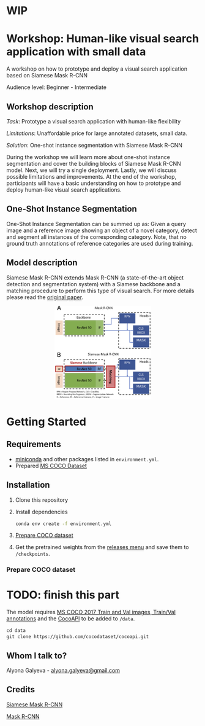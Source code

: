 # WIP

# Workshop: Human-like visual search application with small data
A workshop on how to prototype and deploy a visual search application based on Siamese Mask R-CNN

Audience level: Beginner - Intermediate 

## Workshop description

_Task_: Prototype a visual search application with human-like flexibility

_Limitations_: Unaffordable price for large annotated datasets, small data.

_Solution_: One-shot instance segmentation with Siamese Mask R-CNN

During the workshop we will learn more about one-shot instance segmentation and cover the building blocks of Siamese Mask R-CNN model. Next, we will try a single deployment. Lastly, we will discuss possible limitations and improvements. At the end of the workshop, participants will have a basic understanding on how to prototype and deploy human-like visual search applications.

## One-Shot Instance Segmentation

One-Shot Instance Segmentation can be summed up as: Given a query image and a reference image showing an object of a novel category, detect and segment all instances of the corresponding category. Note, that no ground truth annotations of reference categories are used during training.

## Model description

Siamese Mask R-CNN extends Mask R-CNN (a state-of-the-art object detection and segmentation system) with a Siamese backbone and a matching procedure to perform this type of visual search. For more details please read the [original paper](https://arxiv.org/abs/1811.11507).

<p align="center">
 <img src="assets/siamese-mask-rcnn.png" width=50%>
</p>

# Getting Started

## Requirements
- [miniconda](https://docs.conda.io/en/latest/miniconda.html) and other packages listed in `environment.yml`.
- Prepared [MS COCO Dataset](http://cocodataset.org/#download)

## Installation

1. Clone this repository

2. Install dependencies
   ```bash
   conda env create -f environment.yml
   ```

3. [Prepare COCO dataset](#Prepare-COCO-dataset)   

4. Get the pretrained weights from the [releases menu](https://github.com/EzheZhezhe/Small_data_visual_search_app/releases) and save them to `/checkpoints`.
 
### Prepare COCO dataset

# TODO: finish this part
The model requires [MS COCO 2017 Train and Val images, Train/Val annotations](http://cocodataset.org/download) and the [CocoAPI](https://github.com/waleedka/coco) to be added to `/data`.
```
cd data
git clone https://github.com/cocodataset/cocoapi.git
```

## Whom I talk to?
Alyona Galyeva - <alyona.galyeva@gmail.com>

## Credits

[Siamese Mask R-CNN](https://github.com/bethgelab/siamese-mask-rcnn)

[Mask R-CNN](https://github.com/matterport/Mask_RCNN)